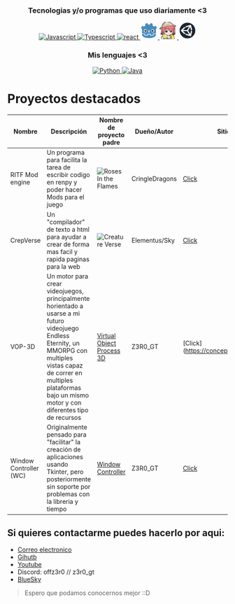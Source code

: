 <h3 align="center">Tecnologias y/o programas que uso diariamente <3</h3>
<p align="center">
    <a href="#" target="_blank"> <img src="https://upload.wikimedia.org/wikipedia/commons/d/d5/CSS3_logo_and_wordmark.svg" alt="Javascript" width="40" height="40"/>  </a>
    <a href="#" target="_blank"> <img src="https://upload.wikimedia.org/wikipedia/commons/6/61/HTML5_logo_and_wordmark.svg" alt="Typescript" width="40" height="40"/> </a>
    <a href="https://reactjs.org/" target="_blank"> <img src="https://getbootstrap.com/docs/5.0/assets/brand/bootstrap-logo.svg" alt="react" width="40" height="35"/> </a>
    <a href="https://godotengine.org/" target="_blank"> <img src="https://raw.githubusercontent.com/Z3R0GT/Z3R0GT/49ec330f6e17cea7dcffb3497e630bc7ac650819/icons/godot.svg" alt="Godot" width="40" height="40" /> </a>
    <a href="https://www.renpy.org/" target="_blank"> <img src="https://raw.githubusercontent.com/Z3R0GT/Z3R0GT/49ec330f6e17cea7dcffb3497e630bc7ac650819/icons/renpy.svg" alt="Renpy" width="40" height="40" /> </a>
    <a href="https://unity.com/" target="_blank"> <img src="https://raw.githubusercontent.com/steverichey/DockIcons/07ded5c45e6bf60b679c8ff543e3d50268d902e0/icons/unity.svg" alt="Unity" width="40" height="40" /> </a>
</p>
<h3 align="center">Mis lenguajes <3</h3>
<p align="center">
    <a href="https://www.python.org/" target="_blank"> <img src="https://imgs.search.brave.com/PYqebDRlq5nZ8a6wsXS1tK1ym-vgO-KloZZweibIt8A/rs:fit:500:0:0:0/g:ce/aHR0cHM6Ly91cGxv/YWQud2lraW1lZGlh/Lm9yZy93aWtpcGVk/aWEvY29tbW9ucy90/aHVtYi9jL2MzL1B5/dGhvbi1sb2dvLW5v/dGV4dC5zdmcvNjQw/cHgtUHl0aG9uLWxv/Z28tbm90ZXh0LnN2/Zy5wbmc" alt="Python" width="40" height="40" /> </a>
    <a href="https://www.java.com/en/" target="_blank"> <img src="https://brandslogos.com/wp-content/uploads/images/large/java-logo-1.png" alt="Java" width="40" height="40" /> </a>

# Proyectos destacados
|Nombre | Descripción | Nombre de proyecto padre |Dueño/Autor| Sitio web |
|-|-|-|-|-|
|RITF Mod engine | Un programa para facilita la tarea de escribir codigo en renpy y poder hacer Mods para el juego | ![Roses In the Flames](https://rosesintheflames.com/_app/immutable/assets/favicon.DmMNJCw7.png) | CringleDragons | [Click](https://rosesintheflames.com/about)|
| CrepVerse | Un "compilador" de texto a html para ayudar a crear de forma mas facil y rapida paginas para la web | ![Creature Verse](https://www.creatureverse.net/data/img/ui/icon.png) | Elementus/Sky | [Click](https://www.creatureverse.net/)|
| VOP-3D | Un motor para crear videojuegos, principalmente horientado a usarse a mi futuro videojuego Endless Eternity, un MMORPG con multiples vistas capaz de correr en multiples plataformas bajo un mismo motor y con diferentes tipo de recursos | [Virtual Object Process 3D](https://github.com/Z3R0GT/VOP-3D) | Z3R0_GT| [Click](https://conceptualizer.sytes.net/ | 250)|
| Window Controller (WC) | Originalmente pensado para "facilitar" la creación de aplicaciones usando Tkinter, pero posteriormente sin soporte por problemas con la libreria y tiempo | [Window Controller](https://github.com/Z3R0GT/WC)| Z3R0_GT| [Click](https://conceptualizer.sytes.net/)|

## Si quieres contactarme puedes hacerlo por aqui:
- [Correo electronico](MAILTO:contac.es.z3r0.gt@gmail.com)
- [Gihutb](/)
- [Youtube](https://www.youtube.com/@Z3R0_GT)
- Discord: offz3r0 // z3r0_gt
- [BlueSky](https://bsky.app/profile/z3r0g7.bsky.social)

> Espero que podamos conocernos mejor ::D